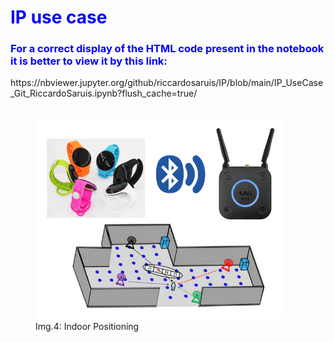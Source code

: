 <h1><font color='blue'>IP use case</font></h1>
<h3><font color='blue'>For a correct display of the HTML code present in the notebook it is better to view it by this link:</font></h3>
https://nbviewer.jupyter.org/github/riccardosaruis/IP/blob/main/IP_UseCase_Git_RiccardoSaruis.ipynb?flush_cache=true/
<br><br>
<figure>
<img src="ip_image.png" alt="ip_image" style="width: 400px;"/>
<figcaption>Img.4: Indoor Positioning</figcaption>
</figure>
